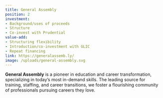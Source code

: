 ```yaml
---
title: General Assembly
position: 2
investment:
- Background/uses of proceeds 
- Structure 
- Co-invest with Prudential
value-add:
- Structuring flexibility 
- Introduction/co-investment with GLIC 
- Repeat financing
link: https://generalassemb.ly/
image: /uploads/general-assembly.svg
---
```


**General Assembly** is a pioneer in education and career transformation, specializing in today’s most in-demand skills. The leading source for training, staffing, and career transitions, we foster a flourishing community of professionals pursuing careers they love.

